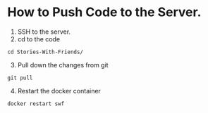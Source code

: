 # How to Push Code to the Server. 
 
 1. SSH to the server.
 2. cd to the code
 ~~~
 cd Stories-With-Friends/
 ~~~
 3. Pull down the changes from git
 ~~~
 git pull
 ~~~
 4. Restart the docker container
 ~~~
 docker restart swf
 ~~~
